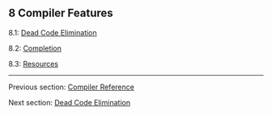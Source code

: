 ## 8 Compiler Features

8.1: [Dead Code Elimination](cr-dce.md)

8.2: [Completion](#)

8.3: [Resources](cr-resources.md)

---

Previous section: [Compiler Reference](#)

Next section: [Dead Code Elimination](cr-dce.md)